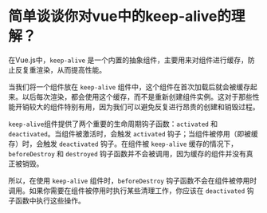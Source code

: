 # 简单谈谈你对vue中的keep-alive的理解？

在Vue.js中，`keep-alive` 是一个内置的抽象组件，主要用来对组件进行缓存，防止反复重渲染，从而提高性能。

当我们将一个组件放在 `keep-alive` 组件中，这个组件在首次加载后就会被缓存起来。以后每次渲染，都会使用这个缓存，而不是重新创建组件实例。这对于那些性能开销较大的组件特别有用，因为我们可以避免反复进行昂贵的创建和销毁过程。

`keep-alive`组件提供了两个重要的生命周期钩子函数：`activated` 和 `deactivated`。当组件被激活时，会触发 `activated` 钩子；当组件被停用（即被缓存）时，会触发 `deactivated` 钩子。在组件被 `keep-alive` 缓存的情况下，`beforeDestroy` 和 `destroyed` 钩子函数并不会被调用，因为缓存的组件并没有真正被销毁。

所以，在使用 `keep-alive` 组件时，`beforeDestroy` 钩子函数不会在组件被停用时调用。如果你需要在组件被停用时执行某些清理工作，你应该在 `deactivated` 钩子函数中执行这些操作。